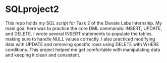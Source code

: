 # SQLproject2
This repo holds my SQL script for Task 2 of the Elevate Labs internship. My main goal here was to practice the core DML commands: INSERT, UPDATE, and DELETE. I wrote several INSERT statements to populate the tables, making sure to handle NULL values correctly. I also practiced modifying data with UPDATE and removing specific rows using DELETE with WHERE conditions. This project helped me get comfortable with manipulating data and keeping it clean and consistent.
